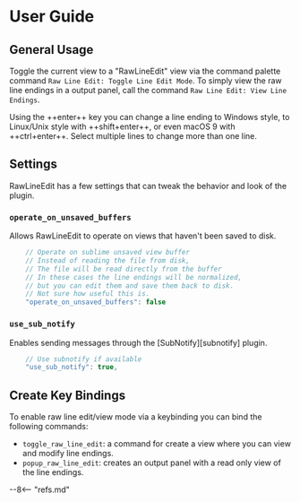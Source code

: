 # User Guide

## General Usage

Toggle the current view to a "RawLineEdit" view via the command palette command `Raw Line Edit: Toggle Line Edit Mode`.
To simply view the raw line endings in a output panel, call the command `Raw Line Edit: View Line Endings`.

Using the ++enter++ key you can change a line ending to Windows style, to Linux/Unix style with ++shift+enter++, or even
macOS 9 with ++ctrl+enter++.  Select multiple lines to change more than one line.

## Settings

RawLineEdit has a few settings that can tweak the behavior and look of the plugin.

### `operate_on_unsaved_buffers`

Allows RawLineEdit to operate on views that haven't been saved to disk.

```js
    // Operate on sublime unsaved view buffer
    // Instead of reading the file from disk,
    // The file will be read directly from the buffer
    // In these cases the line endings will be normalized,
    // but you can edit them and save them back to disk.
    // Not sure how useful this is.
    "operate_on_unsaved_buffers": false
```

### `use_sub_notify`

Enables sending messages through the [SubNotify][subnotify] plugin.

```javascript
    // Use subnotify if available
    "use_sub_notify": true,
```

## Create Key Bindings

To enable raw line edit/view mode via a keybinding you can bind the following commands:

- `toggle_raw_line_edit`: a command for create a view where you can view and modify line endings.
- `popup_raw_line_edit`: creates an output panel with a read only view of the line endings.

--8<-- "refs.md"
